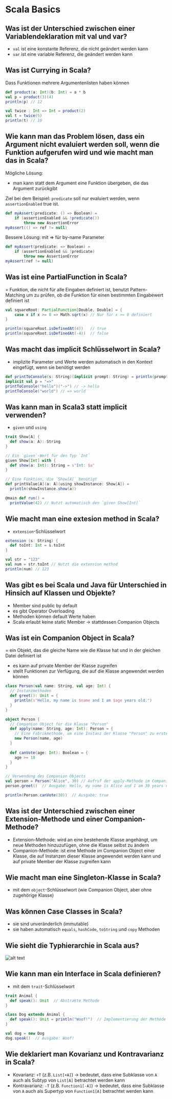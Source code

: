 # Scala Basics

## Was ist der Unterschied zwischen einer Variablendeklaration mit val und var?
- `val` ist eine konstante Referenz, die nicht geändert werden kann
- `var` ist eine variable Referenz, die geändert werden kann

## Was ist Currying in Scala?
Dass Funktionen mehrere Argumentenlisten haben können 
```scala
def product(a: Int)(b: Int) = a * b
val p = product(3)(4)
println(p) // 12

val twice : Int => Int = product(2)
val t = twice(5)
println(t) // 10
```

## Wie kann man das Problem lösen, dass ein Argument nicht evaluiert werden soll, wenn die Funktion aufgerufen wird und wie macht man das in Scala?
Mögliche Lösung:
- man kann statt dem Argument eine Funktion übergeben, die das Argument zurückgibt

Ziel bei dem Beispiel: `predicate` soll nur evaluiert werden, wenn `assertionEnabled` true ist.
```scala
def myAssert(predicate: () => Boolean) =
    if (assertionEnabled && !predicate()) 
        throw new AssertionError
myAssert(() => ref != null)
```

Bessere Lösung: mit => für by-name Parameter
```scala
def myAssert(predicate: => Boolean) =
    if (assertionEnabled && !predicate) 
        throw new AssertionError
myAssert(ref != null)
```
    
## Was ist eine PartialFunction in Scala?
= Funktion, die nicht für alle Eingaben definiert ist, benutzt Pattern-Matching um zu prüfen, ob die Funktion für einen bestimmten Eingabewert definiert ist

```scala	
val squareRoot: PartialFunction[Double, Double] = {
    case x if x >= 0 => Math.sqrt(x) // Nur für x >= 0 definiert
}

println(squareRoot.isDefinedAt(4))   // true
println(squareRoot.isDefinedAt(-4))  // false
```

## Was macht das implicit Schlüsselwort in Scala?
- implizite Parameter und Werte werden automatisch in den Kontext eingefügt, wenn sie benötigt werden
```scala
def printToConsole(s: String)(implicit prompt: String) = println(prompt + " " + s)
implicit val p = "=>"
printToConsole("hello")("->") // -> hello
printToConsole("world") // => world
```

## Was kann man in Scala3 statt implicit verwenden?
- `given` und `using`

```scala
trait Show[A] {
  def show(a: A): String
}

// Ein `given`-Wert für den Typ `Int`
given Show[Int] with {
  def show(a: Int): String = s"Int: $a"
}

// Eine Funktion, die `Show[A]` benötigt
def printValue[A](a: A)(using showInstance: Show[A]) =
  println(showInstance.show(a))

@main def run() =
  printValue(42) // Nutzt automatisch den `given Show[Int]`
```

## Wie macht man eine extesion method in Scala?
- `extension`-Schlüsselwort
```scala
extension (s: String) {
  def toInt: Int = s.toInt
}

val str = "123"
val num = str.toInt // Nutzt die extension method
println(num) // 123
```

## Was gibt es bei Scala und Java für Unterschied in Hinsich auf Klassen und Objekte?
- Member sind public by default
- es gibt Operator Overloading
- Methoden können default Werte haben
- Scala erlaubt keine static Member -> stattdessen Companion Objects

## Was ist ein Companion Object in Scala?
= ein Objekt, das die gleiche Name wie die Klasse hat und in der gleichen Datei definiert ist
- es kann auf private Member der Klasse zugreifen
- stellt Funktionen zur Verfügung, die auf die Klasse angewendet werden können
```scala
class Person(val name: String, val age: Int) {
  // Instanzmethoden
  def greet(): Unit = {
    println(s"Hello, my name is $name and I am $age years old.")
  }
}

object Person {
  // Companion Object für die Klasse "Person"
  def apply(name: String, age: Int): Person = {
    // Eine Fabrikmethode, um eine Instanz der Klasse "Person" zu erstellen
    new Person(name, age)
  }
  
  def canVote(age: Int): Boolean = {
    age >= 18
  }
}

// Verwendung des Companion Objects
val person = Person("Alice", 30) // Aufruf der apply-Methode im Companion Object
person.greet()  // Ausgabe: Hello, my name is Alice and I am 30 years old.

println(Person.canVote(30))  // Ausgabe: true
```

## Was ist der Unterschied zwischen einer Extension-Methode und einer Companion-Methode?
- Extension-Methode: wird an eine bestehende Klasse angehängt, um neue Methoden hinzuzufügen, ohne die Klasse selbst zu ändern
- Companion-Methode: ist eine Methode im Companion Object einer Klasse, die auf Instanzen dieser Klasse angewendet werden kann und auf private Member der Klasse zugreifen kann

## Wie macht man eine Singleton-Klasse in Scala?
- mit dem `object`-Schlüsselwort (wie Companion Object, aber ohne zugehörige Klasse)

## Was können Case Classes in Scala?
- sie sind unveränderlich (immutable)
- sie haben automatisch `equals`, `hashCode`, `toString` und `copy` Methoden

## Wie sieht die Typhierarchie in Scala aus?
![alt text](img\image.png)

## Wie kann man ein Interface in Scala definieren?
- mit dem `trait`-Schlüsselwort
```scala
trait Animal {
  def speak(): Unit  // Abstrakte Methode
}

class Dog extends Animal {
  def speak(): Unit = println("Woof!")  // Implementierung der Methode
}

val dog = new Dog
dog.speak()  // Ausgabe: Woof!
```

## Wie deklariert man Kovarianz und Kontravarianz in Scala?
- Kovarianz: `+T` (z.B. `List[+A]`) -> bedeutet, dass eine Subklasse von `A` auch als Subtyp von `List[A]` betrachtet werden kann
- Kontravarianz: `-T` (z.B. `Function1[-A]`) -> bedeutet, dass eine Subklasse von `A` auch als Supertyp von `Function1[A]` betrachtet werden kann

